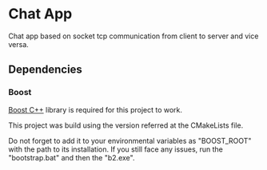 # Chat App
 Chat app based on socket tcp communication from client to server and vice versa.


## Dependencies

### Boost
[Boost C++](https://www.boost.org) library is required for this project to work. 

This project was build using the version referred at the CMakeLists file.

Do not forget to add it to your environmental variables as "BOOST_ROOT" with the path to its installation. If you still face any issues, run the "bootstrap.bat" and then the "b2.exe".